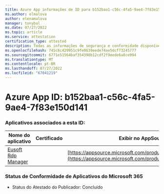 ```yaml
---
title: Azure App informações de ID para b152baa1-c56c-4fa5-9ae4-7f83e150d141
ms.author: elmalova
author: elenamalova
manager: tonybal
ms.date: 07/27/2022
ms.topic: article
ms.service: attestation
certification_type: attested
description: Todas as informações de segurança e conformidade disponíveis para b152baa1-c56c-4fa5-9ae4-7f83e150d141.
ms.openlocfilehash: 745c8c429951c9fe0639eede74ae5dcf73245777
ms.sourcegitcommit: 6771e51564baf354398b12cdf2f9eede6a8ce994
ms.translationtype: MT
ms.contentlocale: pt-BR
ms.lasthandoff: 07/27/2022
ms.locfileid: "67041219"
---
```

# <a name="azure-app-id-b152baa1-c56c-4fa5-9ae4-7f83e150d141"></a>Azure App ID: b152baa1-c56c-4fa5-9ae4-7f83e150d141


### <a name="apps-associated-with-this-id"></a>Aplicativos associados a esta ID:
| **Nome do aplicativo** | **Certificado** | **Exibir no AppSource** |
|--------------|---------------|-----------------------|
| [Eusoft Rdp Manager](../forward/WA200004321.md) |  | [https://appsource.microsoft.com/product/office/WA200004321](https://appsource.microsoft.com/product/office/WA200004321) |

### <a name="microsoft-365-app-compliance-status"></a>Status de Conformidade de Aplicativos do Microsoft 365
- Status do Atestado do Publicador: Concluído
